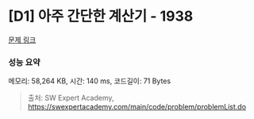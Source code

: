# [D1] 아주 간단한 계산기 - 1938 

[문제 링크](https://swexpertacademy.com/main/code/problem/problemDetail.do?contestProbId=AV5PjsYKAMIDFAUq) 

### 성능 요약

메모리: 58,264 KB, 시간: 140 ms, 코드길이: 71 Bytes



> 출처: SW Expert Academy, https://swexpertacademy.com/main/code/problem/problemList.do